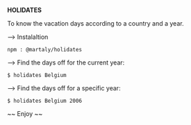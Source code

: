 <strong><bold>HOLIDATES</bold></strong>

To know the vacation days according to a country and a year.

--> Instalaltion


    npm : @martaly/holidates





--> Find the days off for the current year:


    $ holidates Belgium
    
    
    
    
    
--> Find the days off for a specific year:


    $ holidates Belgium 2006
   
   
   
   
~~ Enjoy ~~
